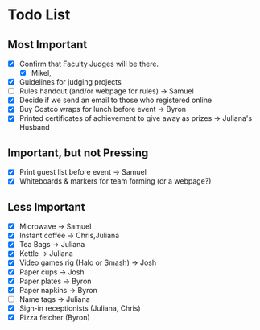 # Todo List

## Most Important

- [x] Confirm that Faculty Judges will be there. 
  - [x] Mikel, 
- [x] Guidelines for judging projects
- [ ] Rules handout (and/or webpage for rules) -> Samuel
- [x] Decide if we send an email to those who registered online
- [x] Buy Costco wraps for lunch before event -> Byron
- [x] Printed certificates of achievement to give away as prizes -> Juliana's Husband

## Important, but not Pressing

- [x] Print guest list before event -> Samuel
- [x] Whiteboards & markers for team forming (or a webpage?)

## Less Important

- [x] Microwave -> Samuel
- [x] Instant coffee -> Chris,Juliana
- [x] Tea Bags -> Juliana
- [x] Kettle -> Juliana
- [x] Video games rig (Halo or Smash) -> Josh
- [x] Paper cups -> Josh
- [x] Paper plates -> Byron
- [x] Paper napkins -> Byron
- [ ] Name tags -> Juliana
- [X] Sign-in receptionists (Juliana, Chris)
- [X] Pizza fetcher (Byron)
